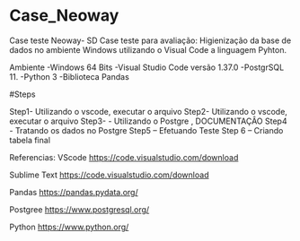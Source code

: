 # Case_Neoway

Case teste Neoway- SD
Case teste para avaliação:
Higienização da base de dados no ambiente Windows utilizando o Visual Code a linguagem Pyhton.

Ambiente 
-Windows 64 Bits
-Visual Studio Code versão 1.37.0
-PostgrSQL 11.
-Python 3
-Biblioteca Pandas

#Steps

Step1- Utilizando o vscode, executar o arquivo
Step2- Utilizando o vscode, executar o arquivo
Step3- - Utilizando o Postgre , DOCUMENTAÇÂO
Step4 - Tratando os dados no Postgre
Step5 – Efetuando Teste
Step 6 – Criando tabela final

Referencias:
VScode
https://code.visualstudio.com/download

Sublime Text
https://code.visualstudio.com/download

Pandas
https://pandas.pydata.org/

Postgree
https://www.postgresql.org/

Python
https://www.python.org/
